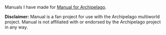 Manuals I have made for [Manual for Archipelago](https://github.com/ManualForArchipelago/Manual/).

**Disclaimer:** Manual is a fan project for use with the Archipelago multiworld project. Manual is not affiliated with or endorsed by the Archipelago project in any way.
